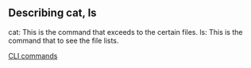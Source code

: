 ## Describing cat, ls
cat: This is the command that exceeds to the certain files. 
ls: This is the command that to see the file lists.

[CLI commands](docs/cli.md)